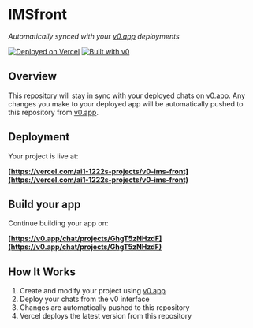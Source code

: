 # IMSfront

*Automatically synced with your [v0.app](https://v0.app) deployments*

[![Deployed on Vercel](https://img.shields.io/badge/Deployed%20on-Vercel-black?style=for-the-badge&logo=vercel)](https://vercel.com/ai1-1222s-projects/v0-ims-front)
[![Built with v0](https://img.shields.io/badge/Built%20with-v0.app-black?style=for-the-badge)](https://v0.app/chat/projects/GhgT5zNHzdF)

## Overview

This repository will stay in sync with your deployed chats on [v0.app](https://v0.app).
Any changes you make to your deployed app will be automatically pushed to this repository from [v0.app](https://v0.app).

## Deployment

Your project is live at:

**[https://vercel.com/ai1-1222s-projects/v0-ims-front](https://vercel.com/ai1-1222s-projects/v0-ims-front)**

## Build your app

Continue building your app on:

**[https://v0.app/chat/projects/GhgT5zNHzdF](https://v0.app/chat/projects/GhgT5zNHzdF)**

## How It Works

1. Create and modify your project using [v0.app](https://v0.app)
2. Deploy your chats from the v0 interface
3. Changes are automatically pushed to this repository
4. Vercel deploys the latest version from this repository